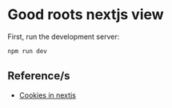 # Good roots nextjs view

First, run the development server:

```bash
npm run dev
```

## Reference/s

- [Cookies in nextjs](https://www.propelauth.com/post/cookies-in-next-js)
